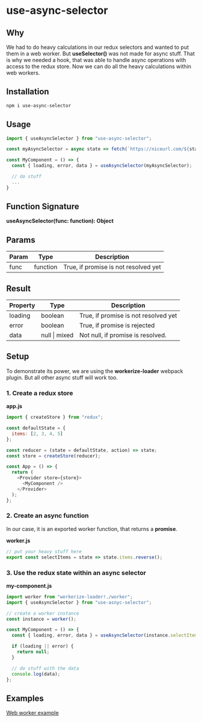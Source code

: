 # use-async-selector

## Why

We had to do heavy calculations in our redux selectors and wanted to put them in a web worker. But **useSelector()** was not made for async stuff. That is why we needed a hook, that was able to handle async operations with access to the redux store. Now we can do all the heavy calculations within web workers.

## Installation

```bash
npm i use-async-selector
```

## Usage

```javascript
import { useAsyncSelector } from "use-async-selector";

const myAsyncSelector = async state => fetch(`https://niceurl.com/${state.id}`);

const MyComponent = () => {
  const { loading, error, data } = useAsyncSelector(myAsyncSelector);

  // do stuff
  ...
}
```

## Function Signature

**useAsyncSelector(func: function): Object**

## Params

| Param | Type     | Description                          |
| ----- | -------- | ------------------------------------ |
| func  | function | True, if promise is not resolved yet |

## Result

| Property | Type          | Description                          |
| -------- | ------------- | ------------------------------------ |
| loading  | boolean       | True, if promise is not resolved yet |
| error    | boolean       | True, if promise is rejected         |
| data     | null \| mixed | Not null, if promise is resolved.    |

## Setup

To demonstrate its power, we are using the **workerize-loader** webpack plugin. But all other async stuff will work too.

### 1. Create a redux store

**app.js**

```javascript
import { createStore } from "redux";

const defaultState = {
  items: [2, 3, 4, 5]
};

const reducer = (state = defaultState, action) => state;
const store = createStore(reducer);

const App = () => {
  return (
    <Provider store={store}>
      <MyComponent />
    </Provider>
  );
};
```

### 2. Create an async function

In our case, it is an exported worker function, that returns a **promise**.

**worker.js**

```javascript
// put your heavy stuff here
export const selectItems = state => state.items.reverse();
```

### 3. Use the redux state within an async selector

**my-component.js**

```javascript
import worker from "workerize-loader!./worker";
import { useAsyncSelector } from "use-asnyc-selector";

// create a worker instance
const instance = worker();

const MyComponent = () => {
  const { loading, error, data } = useAsyncSelector(instance.selectItems);

  if (loading || error) {
    return null;
  }

  // do stuff with the data
  console.log(data);
};
```

## Examples

[Web worker example](https://competent-lamport-f43d76.netlify.com/)
